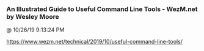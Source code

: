 ﻿

### An Illustrated Guide to Useful Command Line Tools - WezM.net by Wesley Moore
@ 10/26/19 9:13:24 PM

https://www.wezm.net/technical/2019/10/useful-command-line-tools/

